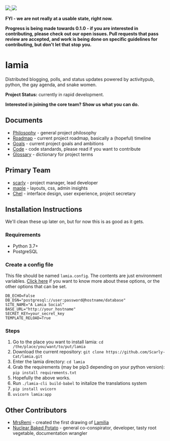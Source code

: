 <a href="https://travis-ci.org/Scarly-Cat/lamia">
  <img src="https://api.travis-ci.org/Scarly-Cat/lamia.svg?branch=master">
</a>

<a href="https://coveralls.io/github/Scarly-Cat/lamia?branch=master">
  <img src="https://coveralls.io/repos/github/Scarly-Cat/lamia/badge.svg?branch=master">
</a>

**FYI - we are not really at a usable state, right now.**

**Progress is being made towards 0.1.0 - if you are interested in contributing, please check out our open issues. Pull requests that pass review are accepted, and work is being done on specific guidelines for contributing, but don't let that stop you.**

lamia
=====

Distributed blogging, polls, and status updates powered by activitypub, python, the gay agenda, and snake women.

**Project Status:** currently in rapid development.

**Interested in joining the core team? Show us what you can do.**

Documents
---------

* [Philosophy](docs/philosophy.md) - general project philosophy
* [Roadmap](docs/roadmap.md) - current project roadmap, basically a (hopeful) timeline
* [Goals](docs/goals.md) - current project goals and ambitions
* [Code](docs/code.md) - code standards, please read if you want to contribute
* [Glossary](docs/glossary.md) - dictionary for project terms

Primary Team
------------

* [scarly](https://computerfairi.es/@scarly) - project manager, lead developer
* [maple](https://computerfairi.es/@maple) - layouts, css, admin insights
* [Chel](https://computerfairi.es/@Chel) - interface design, user experience, project secretary

Installation Instructions
-------------------------

We'll clean these up later on, but for now this is as good as it gets.

### Requirements

* Python 3.7+
* PostgreSQL

### Create a config file

This file should be named `lamia.config`. The contents are just environment variables.
[Click here](docs/configuration.md) if you want to know more about these options, or the other options that can be set.

```
DB_ECHO=False
DB_DSN="postgresql://user:password@hostname/database"
SITE_NAME="A Lamia Social"
BASE_URL="http://your_hostname"
SECRET_KEY=your_secret_key
TEMPLATE_RELOAD=True
```

### Steps

1. Go to the place you want to install lamia: `cd /the/place/you/want/to/put/lamia`
2. Download the current repository: `git clone https://github.com/Scarly-Cat/lamia.git`
3. Enter the lamia directory: `cd lamia`
4. Grab the requirements (may be pip3 depending on your python version): `pip install requirements.txt`
5. Hopefully the above works.
6. Run `./lamia-cli build-babel` to initalize the translations system
7. `pip install uvicorn`
8. `uvicorn lamia:app`

Other Contributors
------------------

* [MrsRemi](https://www.deviantart.com/mrsremi) - created the first drawing of [Lamilia](docs/Lamilia.png)
* [Nuclear Baked Potato](https://cybre.space/@TheHottestPotato) - general co-conspirator, developer, tasty root vegetable, documentation wrangler
